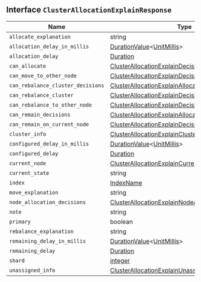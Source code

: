 ## Interface `ClusterAllocationExplainResponse`

| Name | Type | Description |
| - | - | - |
| `allocate_explanation` | string | &nbsp; |
| `allocation_delay_in_millis` | [DurationValue](./DurationValue.md)<[UnitMillis](./UnitMillis.md)> | &nbsp; |
| `allocation_delay` | [Duration](./Duration.md) | &nbsp; |
| `can_allocate` | [ClusterAllocationExplainDecision](./ClusterAllocationExplainDecision.md) | &nbsp; |
| `can_move_to_other_node` | [ClusterAllocationExplainDecision](./ClusterAllocationExplainDecision.md) | &nbsp; |
| `can_rebalance_cluster_decisions` | [ClusterAllocationExplainAllocationDecision](./ClusterAllocationExplainAllocationDecision.md)[] | &nbsp; |
| `can_rebalance_cluster` | [ClusterAllocationExplainDecision](./ClusterAllocationExplainDecision.md) | &nbsp; |
| `can_rebalance_to_other_node` | [ClusterAllocationExplainDecision](./ClusterAllocationExplainDecision.md) | &nbsp; |
| `can_remain_decisions` | [ClusterAllocationExplainAllocationDecision](./ClusterAllocationExplainAllocationDecision.md)[] | &nbsp; |
| `can_remain_on_current_node` | [ClusterAllocationExplainDecision](./ClusterAllocationExplainDecision.md) | &nbsp; |
| `cluster_info` | [ClusterAllocationExplainClusterInfo](./ClusterAllocationExplainClusterInfo.md) | &nbsp; |
| `configured_delay_in_millis` | [DurationValue](./DurationValue.md)<[UnitMillis](./UnitMillis.md)> | &nbsp; |
| `configured_delay` | [Duration](./Duration.md) | &nbsp; |
| `current_node` | [ClusterAllocationExplainCurrentNode](./ClusterAllocationExplainCurrentNode.md) | &nbsp; |
| `current_state` | string | &nbsp; |
| `index` | [IndexName](./IndexName.md) | &nbsp; |
| `move_explanation` | string | &nbsp; |
| `node_allocation_decisions` | [ClusterAllocationExplainNodeAllocationExplanation](./ClusterAllocationExplainNodeAllocationExplanation.md)[] | &nbsp; |
| `note` | string | &nbsp; |
| `primary` | boolean | &nbsp; |
| `rebalance_explanation` | string | &nbsp; |
| `remaining_delay_in_millis` | [DurationValue](./DurationValue.md)<[UnitMillis](./UnitMillis.md)> | &nbsp; |
| `remaining_delay` | [Duration](./Duration.md) | &nbsp; |
| `shard` | [integer](./integer.md) | &nbsp; |
| `unassigned_info` | [ClusterAllocationExplainUnassignedInformation](./ClusterAllocationExplainUnassignedInformation.md) | &nbsp; |
